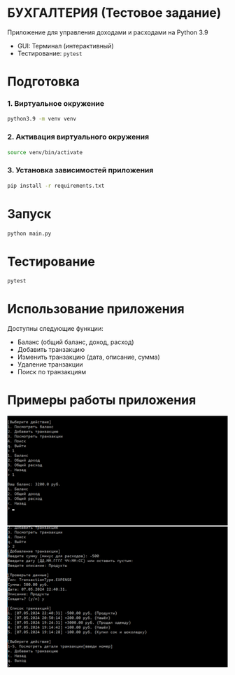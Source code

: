 # БУХГАЛТЕРИЯ (Тестовое задание)

Приложение для управления доходами и расходами на Python 3.9

* GUI: Терминал (интерактивный)
* Тестирование: `pytest`

# Подготовка
### 1. Виртуальное окружение
```bash
python3.9 -m venv venv
```

### 2. Активация виртуального окружения
```bash
source venv/bin/activate
```

### 3. Установка зависимостей приложения
```bash
pip install -r requirements.txt
```

# Запуск
```bash
python main.py
```

# Тестирование
```bash
pytest
```
# Использование приложения

Доступны следующие функции:
- Баланс (общий баланс, доход, расход)
- Добавить транзакцию
- Изменить транзакцию (дата, описание, сумма)
- Удаление транзакции
- Поиск по транзакциям

# Примеры работы приложения

  <img src="/pics/Пример-1.png?raw=true" alt="Screen 1"/>


  <img src="/pics/Пример-2.png?raw=true" alt="Screen 2"/>
